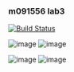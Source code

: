 ### m091556 lab3 

[![Build Status](https://travis-ci.com/eugenechouy/m091556.svg?branch=main)](https://travis-ci.com/eugenechouy/m091556)

![image](https://i.imgur.com/ly2Kw5m.png)
![image](https://i.imgur.com/9BjSY9K.png)

![image](https://i.imgur.com/TRKIbOK.png)
![image](https://i.imgur.com/JeLuN9Q.png)
